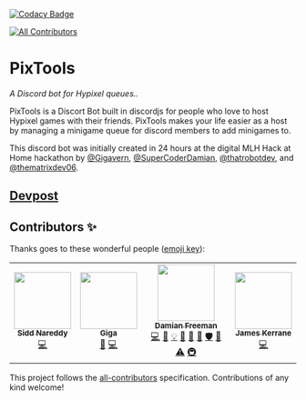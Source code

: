 [![Codacy Badge](https://api.codacy.com/project/badge/Grade/8755fad425e049b9b55ea0e40d9a3c60)](https://app.codacy.com/gh/P2PHackClub/PixTools?utm_source=github.com&utm_medium=referral&utm_content=P2PHackClub/PixTools&utm_campaign=Badge_Grade_Dashboard)
<!-- ALL-CONTRIBUTORS-BADGE:START - Do not remove or modify this section -->
[![All Contributors](https://img.shields.io/badge/all_contributors-4-orange.svg?style=flat-square)](#contributors-)
<!-- ALL-CONTRIBUTORS-BADGE:END -->

# PixTools
*A Discord bot for Hypixel queues..*

PixTools is a Discort Bot built in discordjs for people who love to host Hypixel games with their friends. PixTools makes your life easier as a host by managing a minigame queue for discord members to add minigames to.

This discord bot was initially created in 24 hours at the digital MLH Hack at Home hackathon by [@Gigavern](https://github.com/Gigavern), [@SuperCoderDamian](https://github.com/SuperCoderDamian), [@thatrobotdev](https://github.com/thatrobotdev), and [@thematrixdev06](https://github.com/thematrixdev06). 

## [Devpost](https://devpost.com/software/pixtools-a-discord-bot-for-hypixel-queues)

## Contributors ✨

Thanks goes to these wonderful people ([emoji key](https://allcontributors.org/docs/en/emoji-key)):

<!-- ALL-CONTRIBUTORS-LIST:START - Do not remove or modify this section -->
<!-- prettier-ignore-start -->
<!-- markdownlint-disable -->
<table>
  <tr>
    <td align="center"><a href="https://github.com/thematrixdev06"><img src="https://avatars3.githubusercontent.com/u/58618229?v=4" width="100px;" alt=""/><br /><sub><b>Sidd Nareddy</b></sub></a><br /><a href="https://github.com/P2PHackClub/PixTools/commits?author=thematrixdev06" title="Code">💻</a></td>
    <td align="center"><a href="https://github.com/Gigavern"><img src="https://avatars0.githubusercontent.com/u/34492600?v=4" width="100px;" alt=""/><br /><sub><b>Giga</b></sub></a><br /><a href="#design-Gigavern" title="Design">🎨</a> <a href="https://github.com/P2PHackClub/PixTools/commits?author=Gigavern" title="Code">💻</a></td>
    <td align="center"><a href="https://scorz.me"><img src="https://avatars3.githubusercontent.com/u/59120701?v=4" width="100px;" alt=""/><br /><sub><b>Damian Freeman</b></sub></a><br /><a href="https://github.com/P2PHackClub/PixTools/commits?author=SuperCoderDamian" title="Code">💻</a> <a href="https://github.com/P2PHackClub/PixTools/issues?q=author%3ASuperCoderDamian" title="Bug reports">🐛</a> <a href="#example-SuperCoderDamian" title="Examples">💡</a> <a href="#ideas-SuperCoderDamian" title="Ideas, Planning, & Feedback">🤔</a> <a href="#maintenance-SuperCoderDamian" title="Maintenance">🚧</a> <a href="#projectManagement-SuperCoderDamian" title="Project Management">📆</a> <a href="#security-SuperCoderDamian" title="Security">🛡️</a> <a href="#tool-SuperCoderDamian" title="Tools">🔧</a> <a href="https://github.com/P2PHackClub/PixTools/commits?author=SuperCoderDamian" title="Tests">⚠️</a> <a href="#infra-SuperCoderDamian" title="Infrastructure (Hosting, Build-Tools, etc)">🚇</a></td>
    <td align="center"><a href="http://thatrobot.dev"><img src="https://avatars0.githubusercontent.com/u/18013689?v=4" width="100px;" alt=""/><br /><sub><b>James Kerrane</b></sub></a><br /><a href="https://github.com/P2PHackClub/PixTools/commits?author=thatrobotdev" title="Code">💻</a></td>
  </tr>
</table>

<!-- markdownlint-enable -->
<!-- prettier-ignore-end -->
<!-- ALL-CONTRIBUTORS-LIST:END -->

This project follows the [all-contributors](https://github.com/all-contributors/all-contributors) specification. Contributions of any kind welcome!